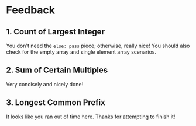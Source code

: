 # Feedback

## 1. Count of Largest Integer

You don't need the `else: pass` piece; otherwise, really nice! You should also
check for the empty array and single element array scenarios.

## 2. Sum of Certain Multiples

Very concisely and nicely done!

## 3. Longest Common Prefix

It looks like you ran out of time here. Thanks for attempting to finish it!
